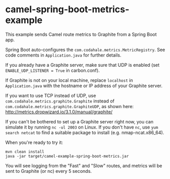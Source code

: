 # camel-spring-boot-metrics-example

This example sends Camel route metrics to Graphite from a Spring Boot app.

Spring Boot auto-configures the `com.codahale.metrics.MetricRegistry`.  See code comments in `Application.java` for further details.

If you already have a Graphite server, make sure that UDP is enabled (set `ENABLE_UDP_LISTENER = True` in carbon.conf).

If Graphite is not on your local machine, replace `localhost` in `Application.java` with the hostname or IP address of your Graphite server.  

If you want to use TCP instead of UDP, use `com.codahale.metrics.graphite.Graphite` instead of `com.codahale.metrics.graphite.GraphiteUDP`,
as shown here: http://metrics.dropwizard.io/3.1.0/manual/graphite/

If you can't be bothered to set up a Graphite server right now, you can simulate it by running `nc -ul 2003` on Linux.
If you don't have `nc`, use `yum search netcat` to find a suitable package to install (e.g. nmap-ncat.x86_64).

When you're ready to try it:

    mvn clean install
    java -jar target/camel-example-spring-boot-metrics.jar

You will see logging from the "Fast" and "Slow" routes, and metrics will be sent to Graphite (or nc) every 5 seconds.
